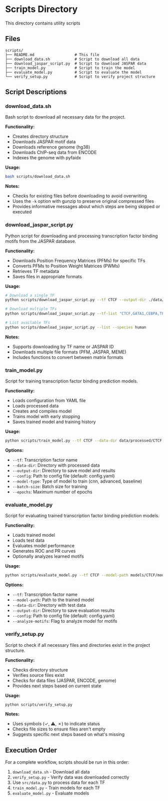 # Scripts Directory

This directory contains utility scripts 

## Files

```
scripts/
├── README.md                  # This file
├── download_data.sh           # Script to download all data
├── download_jaspar_script.py  # Script to download JASPAR data
├── train_model.py             # Script to train the model
├── evaluate_model.py          # Script to evaluate the model
└── verify_setup.py            # Script to verify project structure
```

## Script Descriptions

### download_data.sh

Bash script to download all necessary data for the project.

**Functionality:**
- Creates directory structure
- Downloads JASPAR motif data
- Downloads reference genome (hg38)
- Downloads ChIP-seq data from ENCODE
- Indexes the genome with pyfaidx

**Usage:**
```bash
bash scripts/download_data.sh
```

**Notes:**
- Checks for existing files before downloading to avoid overwriting
- Uses the `-k` option with gunzip to preserve original compressed files
- Provides informative messages about which steps are being skipped or executed

### download_jaspar_script.py

Python script for downloading and processing transcription factor binding motifs from the JASPAR database.

**Functionality:**
- Downloads Position Frequency Matrices (PFMs) for specific TFs
- Converts PFMs to Position Weight Matrices (PWMs)
- Retrieves TF metadata
- Saves files in appropriate formats

**Usage:**
```bash
# Download a single TF
python scripts/download_jaspar_script.py --tf CTCF --output-dir ./data/raw/jaspar

# Download multiple TFs
python scripts/download_jaspar_script.py --tf-list "CTCF,GATA1,CEBPA,TP53" --output-dir ./data/raw/jaspar

# List available TFs
python scripts/download_jaspar_script.py --list --species human
```

**Notes:**
- Supports downloading by TF name or JASPAR ID
- Downloads multiple file formats (PFM, JASPAR, MEME)
- Includes functions to convert between matrix formats

### train_model.py

Script for training transcription factor binding prediction models.

**Functionality:**
- Loads configuration from YAML file
- Loads processed data
- Creates and compiles model
- Trains model with early stopping
- Saves trained model and training history

**Usage:**
```bash
python scripts/train_model.py --tf CTCF --data-dir data/processed/CTCF --output-dir models/CTCF --model-type cnn
```

**Options:**
- `--tf`: Transcription factor name
- `--data-dir`: Directory with processed data
- `--output-dir`: Directory to save model and results
- `--config`: Path to config file (default: config.yaml)
- `--model-type`: Type of model to train (cnn, advanced, baseline)
- `--batch-size`: Batch size for training
- `--epochs`: Maximum number of epochs

### evaluate_model.py

Script for evaluating trained transcription factor binding prediction models.

**Functionality:**
- Loads trained model
- Loads test data
- Evaluates model performance
- Generates ROC and PR curves
- Optionally analyzes learned motifs

**Usage:**
```bash
python scripts/evaluate_model.py --tf CTCF --model-path models/CTCF/model.h5 --data-dir data/processed/CTCF --output-dir results/CTCF
```

**Options:**
- `--tf`: Transcription factor name
- `--model-path`: Path to the trained model
- `--data-dir`: Directory with test data
- `--output-dir`: Directory to save evaluation results
- `--config`: Path to config file (default: config.yaml)
- `--analyze-motifs`: Flag to analyze model for motifs

### verify_setup.py

Script to check if all necessary files and directories exist in the project structure.

**Functionality:**
- Checks directory structure
- Verifies source files exist
- Checks for data files (JASPAR, ENCODE, genome)
- Provides next steps based on current state

**Usage:**
```bash
python scripts/verify_setup.py
```

**Notes:**
- Uses symbols (✓, ⚠, ✗) to indicate status
- Checks file sizes to ensure files aren't empty
- Suggests specific next steps based on what's missing

## Execution Order

For a complete workflow, scripts should be run in this order:

1. `download_data.sh` - Download all data
2. `verify_setup.py` - Verify data was downloaded correctly
3. Use `src/data.py` to process data for each TF
4. `train_model.py` - Train models for each TF
5. `evaluate_model.py` - Evaluate models
